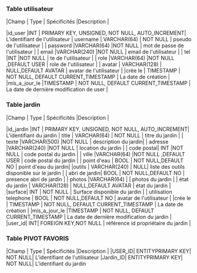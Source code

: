 ### Table utilisateur

|Champ  | Type | Spécificités |Description |

|id_user  |INT  | PRIMARY KEY, UNSIGNED, NOT NULL, AUTO_INCREMENT| L’identifiant de l'utilisateur
| username | VARCHAR(64) | NOT NULL | pseudo de l'utilisateur |
| password |VARCHAR(64)  |NOT NULL  | mot de passe de l'utilisateur |
| email |VARCHAR(240)  |NOT NULL  | email de l'utilisateur |
| tel |INT  |NOT NULL  | te de l'utilisateur |
| role |VARCHAR(64)  |NOT NULL ,DEFAULT USER  | role de l'utilisateur  |
| avatar | VARCHAR(128) | NULL,DEFAULT AVATAR | avatar  de l'utilisateur |
|crée le | TIMESTAMP | NOT NULL, DEFAULT CURRENT_TIMESTAMP | La date de création |
 |mis_a_jour_le |TIMESTAMP  | NOT NULL, DEFAULT CURRENT_TIMESTAMP | La date de dernière modification de user |

 ### Table jardin

|Champ  | Type | Spécificités |Description |

|id_jardin |INT  | PRIMARY KEY, UNSIGNED, NOT NULL, AUTO_INCREMENT| L’identifiant du jardin
| title | VARCHAR(64) | NOT NULL | titre du jardin |
| texte |VARCHAR(500)  |NOT NULL  | description du jardin|
| adresse |VARCHAR(240)  |NOT NULL  | location du jardin |
| code postal| INT  |NOT NULL  | code postal du jardin |
| ville  |VARCHAR(64)  |NOT NULL ,DEFAULT USER  | code postal du jardin  |
| point d'eau | BOOL | NOT NULL,DEFAULT NO | point d'eau du jardin|
|outils | VARCHAR(240) |  NULL| liste des outils disponible sur le jardin |
| abri de jardin| BOOL | NOT NULL,DEFAULT NO | presence abri de jardin  |
| photos |VARCHAR(64)  |  | photos du jardin  |
| état du jardin | VARCHAR(128) | NULL,DEFAULT AVATAR | état du jardin |
|surface| INT | NOT NULL | Surface disponible du jardin |
| utilisation telephone | BOOL | NOT NULL,DEFAULT NO | avatar  de l'utilisateur |
|crée le | TIMESTAMP | NOT NULL, DEFAULT CURRENT_TIMESTAMP | La date de création |
|mis_a_jour_le |TIMESTAMP  | NOT NULL, DEFAULT CURRENT_TIMESTAMP | La date de dernière modification du jardin |
|user_id| INT| FOREIGN KEY,NOT NULL | référence id propriétaire du jardin |

 ### Table PIVOT FAVORIS

|Champ  | Type | Spécificités |Description |
|USER_ID| ENTITYPRIMARY KEY| NOT NULL| L’identifiant de l'utilisateur
|Jardin_ID| ENTITYPRIMARY KEY| NOT NULL| L’identifiant du jardin
<!--stackedit_data:
eyJoaXN0b3J5IjpbLTE0MDExNTY1MTIsLTEzMzMxNTY4MDAsLT
UzNzI2NzY0NSwxMDU4NTA3ODY2LC04MzI1NTcyMDVdfQ==
-->
